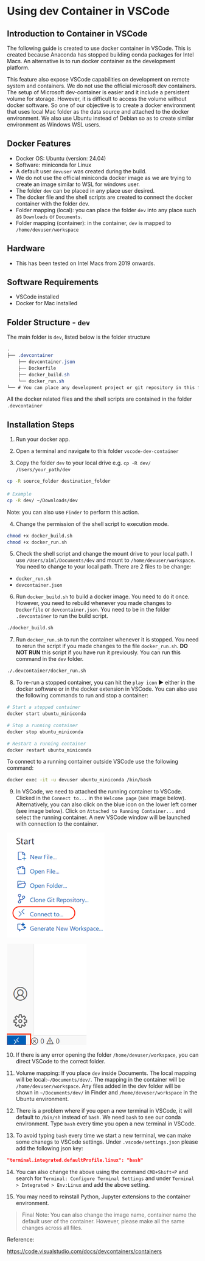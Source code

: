 # Using dev Container in VSCode

## Introduction to Container in VSCode
The following guide is created to use docker container in VSCode. This is created because Anaconda has stopped building conda packages for Intel Macs. An alternative is to run docker container as the development platform.

This feature also expose VSCode capabilities on development on remote system and containers. We do not use the official microsoft dev containers. The setup of Microsoft dev-container is easier and it include a persistent volume for storage. However, it is difficult to access the volume without docker software. So one of our objective is to create a docker environment that uses local Mac folder as the data source and attached to the docker environment. We also use Ubuntu instead of Debian so as to create similar environment as Windows WSL users. 

## Docker Features
- Docker OS: Ubuntu (version: 24.04)
- Software: miniconda for Linux
- A default user `devuser` was created during the build.
- We do not use the official miniconda docker image as we are trying to create an image similar to WSL for windows user. 
- The folder `dev` can be placed in any place user desired.
- The docker file and the shell scripts are created to connect the docker container with the folder dev.
- Folder mapping (local): you can place the folder `dev` into any place such as `Downloads` or `Documents`.
- Folder mapping (container): in the container, `dev` is mapped to `/home/devuser/workspace`


## Hardware
- This has been tested on Intel Macs from 2019 onwards.


## Software Requirements
- VSCode installed
- Docker for Mac installed

## Folder Structure - `dev`
The main folder is `dev`, listed below is the folder structure
```css
.
├── .devcontainer
    ├── devcontainer.json
    ├── Dockerfile
    ├── docker_build.sh    
    └── docker_run.sh
└── # You can place any development project or git repository in this folder.   
```

All the docker related files and the shell scripts are contained in the folder `.devcontainer`


## Installation Steps

1. Run your docker app.

2. Open a terminal and navigate to this folder `vscode-dev-container`

3. Copy the folder `dev` to your local drive e.g. `cp -R dev/ /Users/your_path/dev`

```bash
cp -R source_folder destination_folder

# Example
cp -R dev/ ~/Downloads/dev
```

Note: you can also use `Finder` to perform this action.

4. Change the permission of the shell script to execution mode.

```bash
chmod +x docker_build.sh
chmod +x docker_run.sh
```

5. Check the shell script and change the mount drive to your local path. I use `/Users/aiml/Documents/dev` and mount to `/home/devuser/workspace`. You need to change to your local path. There are 2 files to be change:
- `docker_run.sh`
- `devcontainer.json`

6. Run `docker_build.sh` to build a docker image. You need to do it once. However, you need to rebuild whenever you made changes to `Dockerfile` or `devcontainer.json`. You need to be in the folder `.devcontainer` to run the build script.

```bash
./docker_build.sh
```

7. Run `docker_run.sh` to run the container whenever it is stopped. You need to rerun the script if you made changes to the file `docker_run.sh`. **DO NOT RUN** this script if you have run it previously. You can run this command in the `dev` folder.

```bash
./.devcontainer/docker_run.sh
```

8. To re-run a stopped container, you can hit the `play icon` :arrow_forward: either in the docker software or in the docker extension in VSCode. You can also use the following commands to run and stop a container:

```bash
# Start a stopped container
docker start ubuntu_miniconda
```

```bash
# Stop a running container
docker stop ubuntu_miniconda
```

```bash
# Restart a running container
docker restart ubuntu_miniconda
```

To connect to a running container outside VSCode use the following command:

```bash
docker exec -it -u devuser ubuntu_miniconda /bin/bash
```

9. In VSCode, we need to attached the running container to VSCode. Clicked in the `Connect to...` in the `Welcome page` (see image below). Alternatively, you can also click on the blue icon on the lower left corner (see image below). Click on `Attached to Running Container...` and select the running container. A new VSCode window will be launched with connection to the container. 

![alt text](assets/connect_to.png)

![alt text](assets/LR_corner_no_conn.png)

10. If there is any error opening the folder `/home/devuser/workspace`, you can direct VSCode to the correct folder.

11. Volume mapping: If you place `dev` inside Documents. The local mapping will be local:`~/Documents/dev/`. The mapping in the container will be `/home/devuser/workspace`. Any files added in the dev folder will be shown in `~/Documents/dev/` in Finder and `/home/devuser/workspace` in the Ubuntu environment.

12. There is a problem where if you open a new terminal in VSCode, it will default to `/bin/sh` instead of `bash`. We need `bash` to see our conda environment. Type `bash` every time you open a new terminal in VSCode.

13. To avoid typing `bash` every time we start a new terminal, we can make some chanegs to VSCode settings. Under `.vscode/settings.json` please add the following json key:

```json
"terminal.integrated.defaultProfile.linux": "bash"
```

14. You can also change the above using the command `CMD+Shift+P` and search for `Terminal: Configure Terminal Settings` and under `Terminal > Integrated > Env:Linux` and add the above setting.

15. You may need to reinstall Python, Jupyter extensions to the container environment.

> Final Note: You can also change the image name, container name the default user of the container. However, please make all the same changes across all files.

Reference:

https://code.visualstudio.com/docs/devcontainers/containers
